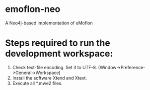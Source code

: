 # emoflon-neo
A Neo4j-based implementation of eMoflon

# Steps required to run the development workspace:
1. Check text-file encoding. Set it to UTF-8. (Window->Preference->General->Workspace)
2. Install the software Xtend and Xtext.
3. Execute all *.mwe2 files.
